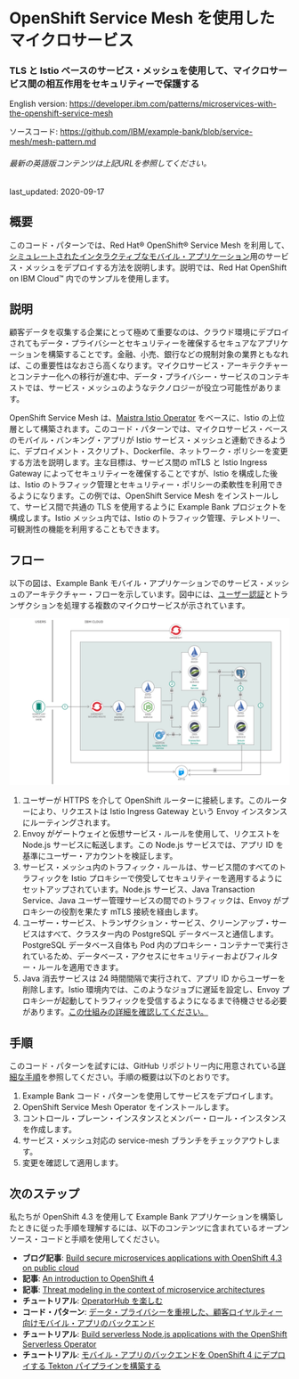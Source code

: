 # OpenShift Service Mesh を使用したマイクロサービス

### TLS と Istio ベースのサービス・メッシュを使用して、マイクロサービス間の相互作用をセキュリティーで保護する

English version: https://developer.ibm.com/patterns/microservices-with-the-openshift-service-mesh
  
ソースコード: https://github.com/IBM/example-bank/blob/service-mesh/mesh-pattern.md

###### 最新の英語版コンテンツは上記URLを参照してください。
last_updated: 2020-09-17

 
## 概要

このコード・パターンでは、Red Hat&reg; OpenShift&reg; Service Mesh を利用して、[シミュレートされたインタラクティブなモバイル・アプリケーション](https://developer.ibm.com/blogs/build-secure-applications-with-openshift-4-public-cloud/)用のサービス・メッシュをデプロイする方法を説明します。説明では、Red Hat OpenShift on IBM Cloud&trade; 内でのサンプルを使用します。

## 説明

顧客データを収集する企業にとって極めて重要なのは、クラウド環境にデプロイされてもデータ・プライバシーとセキュリティーを確保するセキュアなアプリケーションを構築することです。金融、小売、銀行などの規制対象の業界ともなれば、この重要性はなおさら高くなります。マイクロサービス・アーキテクチャーとコンテナー化への移行が進む中、データ・プライバシー・サービスのコンテキストでは、サービス・メッシュのようなテクノロジーが役立つ可能性があります。

OpenShift Service Mesh は、[Maistra Istio Operator](https://github.com/Maistra/istio-operator) をベースに、Istio の上位層として構築されます。このコード・パターンでは、マイクロサービス・ベースのモバイル・バンキング・アプリが Istio サービス・メッシュと連動できるように、デプロイメント・スクリプト、Dockerfile、ネットワーク・ポリシーを変更する方法を説明します。主な目標は、サービス間の mTLS と Istio Ingress Gateway によってセキュリティーを確保することですが、Istio を構成した後は、Istio のトラフィック管理とセキュリティー・ポリシーの柔軟性を利用できるようになります。この例では、OpenShift Service Mesh をインストールして、サービス間で共通の TLS を使用するように Example Bank プロジェクトを構成します。Istio メッシュ内では、Istio のトラフィック管理、テレメトリー、可観測性の機能を利用することもできます。

## フロー

以下の図は、Example Bank モバイル・アプリケーションでのサービス・メッシュのアーキテクチャー・フローを示しています。図中には、[ユーザー認証](https://developer.ibm.com/jp/patterns/privacy-backend-loyalty-app-openshift-4/)とトランザクションを処理する複数のマイクロサービスが示されています。

![サービス・メッシュのアーキテクチャー・フローを示す図](./images/example-bank-service-mesh-architecture-flow-diagram-2.png)

1. ユーザーが HTTPS を介して OpenShift ルーターに接続します。このルーターにより、リクエストは Istio Ingress Gateway という Envoy インスタンスにルーティングされます。
1. Envoy がゲートウェイと仮想サービス・ルールを使用して、リクエストを Node.js サービスに転送します。この Node.js サービスでは、アプリ ID を基準にユーザー・アカウントを検証します。
1. サービス・メッシュ内のトラフィック・ルールは、サービス間のすべてのトラフィックを Istio プロキシーで傍受してセキュリティーを適用するようにセットアップされています。Node.js サービス、Java Transaction Service、Java ユーザー管理サービスの間でのトラフィックは、Envoy がプロキシーの役割を果たす mTLS 接続を経由します。
1. ユーザー・サービス、トランザクション・サービス、クリーンアップ・サービスはすべて、クラスター内の PostgreSQL データベースと通信します。PostgreSQL データベース自体も Pod 内のプロキシー・コンテナーで実行されているため、データベース・アクセスにセキュリティーおよびフィルター・ルールを適用できます。
1. Java 消去サービスは 24 時間間隔で実行されて、アプリ ID からユーザーを削除します。Istio 環境内では、このようなジョブに遅延を設定し、Envoy プロキシーが起動してトラフィックを受信するようになるまで待機させる必要があります。[この仕組みの詳細を確認してください。](https://github.com/IBM/example-bank/blob/main/README.md#erasure-service)

## 手順

このコード・パターンを試すには、GitHub リポジトリー内に用意されている[詳細な手順](https://github.com/IBM/example-bank/blob/service-mesh/mesh-pattern.md)を参照してください。手順の概要は以下のとおりです。

1. Example Bank コード・パターンを使用してサービスをデプロイします。
1. OpenShift Service Mesh Operator をインストールします。
1. コントロール・プレーン・インスタンスとメンバー・ロール・インスタンスを作成します。
1. サービス・メッシュ対応の service-mesh ブランチをチェックアウトします。
1. 変更を確認して適用します。

## 次のステップ

私たちが OpenShift 4.3 を使用して Example Bank アプリケーションを構築したときに従った手順を理解するには、以下のコンテンツに含まれているオープンソース・コードと手順を使用してください。

* **ブログ記事**: [Build secure microservices applications with OpenShift 4.3 on public cloud](https://developer.ibm.com/blogs/build-secure-applications-with-openshift-4-public-cloud/)
* **記事**: [An introduction to OpenShift 4](https://developer.ibm.com/articles/intro-to-openshift-4/)
* **記事**: [Threat modeling in the context of microservice architectures](https://developer.ibm.com/articles/threat-modeling-microservices-openshift-4/)
* **チュートリアル**: [OperatorHub を楽しむ](https://developer.ibm.com/jp/tutorials/operator-hub-openshift-4-operators-ibm-cloud/)
* **コード・パターン**: [データ・プライバシーを重視した、顧客ロイヤルティー向けモバイル・アプリのバックエンド](https://developer.ibm.com/jp/patterns/privacy-backend-loyalty-app-openshift-4/)
* **チュートリアル**: [Build serverless Node.js applications with the OpenShift Serverless Operator](https://developer.ibm.com/tutorials/build-serverless-nodejs-applications-with-the-openshift-serverless-operator/)
* **チュートリアル**: [モバイル・アプリのバックエンドを OpenShift 4 にデプロイする Tekton パイプラインを構築する](https://developer.ibm.com/jp/tutorials/tekton-pipeline-deploy-a-mobile-app-backend-openshift-4/)
